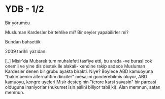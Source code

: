# YDB - 1/2

Bir yorumcu

Musluman Kardesler bir tehlike mi? Bir seyler yapabilirler mi?

Bundan bahsettik

2009 tarihli yazidan

[..] Misir'da Mubarek tum muhalefeti tasfiye etti, bu arada -ve burasi
cok onemli ve yine dis destek ile alakali- kendine rakip sadece
Musluman Kardesler denen bir grubu ayakta birakti. Niye? Boylece ABD
kamuoyuna "bakin benim alternatifim dinciler" mesajini gonderebilmis
oluyor, ABD kamuoyu, kongre uyeleri Misir desteginin "terore karsi
savasin" bir parcasi olduguna inaniyorlar (hukumet isin aslini biliyor
tabii ki). Alan memnun, satan memnun.
